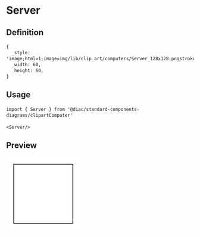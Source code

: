 # Server

## Definition

```
{
  _style: 'image;html=1;image=img/lib/clip_art/computers/Server_128x128.pngstrokeColor=none;',
  _width: 60,
  _height: 60,
}
```

## Usage

```
import { Server } from '@diac/standard-components-diagrams/clipartComputer'

<Server/>
```

## Preview

<img src="./server.png" width="200"/>
